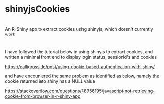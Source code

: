 # shinyjsCookies
#
An R-Shiny app to extract cookies using shinyjs, which doesn't currently work
#
I have followed the tutorial below in using shinyjs to extract cookies,
and written a minimal front end to display login status, sessionid's and cookies

https://calligross.de/post/using-cookie-based-authentication-with-shiny/

and have encountered the same problem as identified as below, namely the cookie returned into shiny has a NULL value

https://stackoverflow.com/questions/48956195/javascript-not-retrieving-cookie-from-browser-in-r-shiny-app


